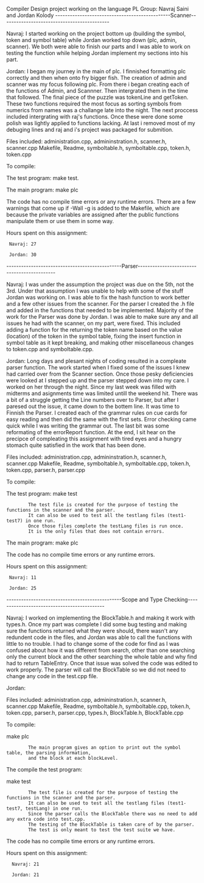 Compiler Design project working on the language PL
Group: Navraj Saini and Jordan Kolody
-----------------------------------------------Scanner--------------------------------------------

Navraj: 
I started working on the project bottom up (building the symbol, token and symbol table) while Jordan worked top down (plc, admin, scanner). We both were able to finish our parts and I was able to work on testing the function while helping Jordan implement my sections into his part.

Jordan:
I began my journey in the main of plc. I finnished formatting plc correctly and then when onto fry bigger fish. The creation of admin and scanner was my focus following plc. From there i began creating each of the functions of Admin, and Scannner. Then intergrated them in the time that followed. The final piece of the puzzle was tokenLine and getToken. These two functions required the most focus as sorting symbols from numerics from names was a challange late into the night. The next proccess included intergrating with raj's functions. Once these were done some polish was lightly applied to functions lacking. At last i removed most of my debuging lines and raj and i's project was packaged for submition.

Files included: 
administration.cpp, admininstration.h, scanner.h, 
scanner.cpp Makefile, Readme, symboltable.h, 
symboltable.cpp, token.h, token.cpp

To compile:
   
   The test program: make test. 
      
   The main program: make plc

The code has no compile time errors or any runtime errors. There are a few warnings that come up if -Wall -g is added to the Makefile, which are because the private variables are assigned after the public functions manipulate them or use them in some way.

Hours spent on this assignment:

     Navraj: 27

     Jordan: 30

-----------------------------------------------Parser--------------------------------------------

Navraj:
I was under the assumption the project was due on the 5th, not the 3rd. Under that assumption I was unable to help with some of the stuff Jordan was working on. I was able to fix the hash function to work better and a few other issues from the scanner. For the parser I created the .h file and added in the functions that needed to be implemented. Majority of the work for the Parser was done by Jordan. I was able to make sure any and all issues he had with the scanner, on my part, were fixed. This included adding a function for the returning the token name based on the value (location) of the token in the symbol table, fixing the insert function in symbol table as it kept breaking, and making other miscellaneous changes to token.cpp and symboltable.cpp.

Jordan:
Long days and plesant nights of coding resulted in a compleate parser function. The work started when I fixed some of the issues I knew had carried over from the Scanner section. Once those pesky deficiencies were looked at I stepped up and the parser stepped down into my care. I worked on her through the night. Since my last week was filled with midterms and asignments time was limited untill the weekend hit. There was a bit of a struggle getting the Line numbers over to Parser, but after I paresed out the issue, it came down to the bottem line. It was time to Finnish the Parser. I created each of the grammar rules on cue cards for easy reading and then did the same with the first sets. Error checking came quick while I was writing the grammar out. The last bit was some reformating of the errorReport function. At the end, I sit hear on the precipce of compleating this assignment with tired eyes and a hungry stomach quite satisfied in the work that has been done. 

Files included: 
administration.cpp, admininstration.h, scanner.h, 
scanner.cpp Makefile, Readme, symboltable.h, 
symboltable.cpp, token.h, token.cpp, parser.h, 
parser.cpp

To compile:

   The test program: make test
   
            The test file is created for the purpose of testing the functions in the scanner and the parser.
            It can also be used to test all the testlang files (test1-test7) in one run.
            Once those files complete the testLang files is run once. 
            It is the only files that does not contain errors.

   The main program: make plc
    
The code has no compile time errors or any runtime errors.

Hours spent on this assignment:

     Navraj: 11

     Jordan: 25
-----------------------------------------------Scope and Type Checking--------------------------------------------

Navraj:
I worked on implementing the BlockTable.h and making it work with types.h. Once my part was complete I did some bug testing and making sure the functions returned what they were should, there wasn't any redundent code in the files, and Jordan was able to call the functions with little to no trouble. I had to change some of the code for find as I was confused about how it was different from search, other than one searching only the current block and the other searching the whole table and why find had to return TableEntry. Once that issue was solved the code was edited to work properly. The parser will call the BlockTable so we did not need to change any code in the test.cpp file.

Jordan:


Files included: 
administration.cpp, admininstration.h, scanner.h, 
scanner.cpp Makefile, Readme, symboltable.h, 
symboltable.cpp, token.h, token.cpp, parser.h, 
parser.cpp, types.h, BlockTable.h, BlockTable.cpp

To compile:

   make plc
   
            The main program gives an option to print out the symbol table, the parsing information, 
            and the block at each blockLevel.
   
The compile the test program: 

   make test
   
            The test file is created for the purpose of testing the functions in the scanner and the parser.
            It can also be used to test all the testlang files (test1-test7, testLang) in one run.
            Since the parser calls the BlockTable there was no need to add any extra code into test.cpp.
            The testing of the BlockTable is taken care of by the parser.
            The test is only meant to test the test suite we have.
   
The code has no compile time errors or any runtime errors.

Hours spent on this assignment:

      Navraj: 21
   
      Jordan: 21

